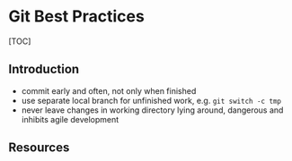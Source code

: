 # Git Best Practices

[TOC]



## Introduction

- commit early and often, not only when finished
- use separate local branch for unfinished work, e.g. `git switch -c tmp`
- never leave changes in working directory lying around, dangerous and inhibits agile development



## Resources